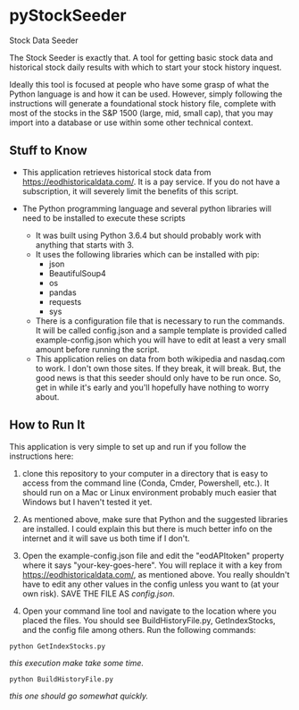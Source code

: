 # pyStockSeeder
Stock Data Seeder

The Stock Seeder is exactly that. A tool for getting basic stock data and historical stock daily results with which to start your stock history inquest. 

Ideally this tool is focused at people who have some grasp of what the Python language is and how it can be used. However, simply following the instructions will generate a foundational stock history file, complete with most of the stocks in the S&P 1500 (large, mid, small cap), that you may import into a database or use within some other technical context. 


## Stuff to Know

* This application retrieves historical stock data from https://eodhistoricaldata.com/. It is a pay service. If you do not have a subscription, it will severely limit the benefits of this script.

* The Python programming language and several python libraries will need to be installed to execute these scripts
    * It was built using Python 3.6.4 but should probably work with anything that starts with 3.
    * It uses the following libraries which can be installed with pip: 
        * json 
        * BeautifulSoup4
        * os
        * pandas
        * requests
        * sys
     * There is a configuration file that is necessary to run the commands. It will be called config.json and a sample template is provided called example-config.json which you will have to edit at least a very small amount before running the script.
     * This application relies on data from both wikipedia and nasdaq.com to work. I don't own those sites. If they break, it will break. But, the good news is that this seeder should only have to be run once. So, get in while it's early and you'll hopefully have nothing to worry about. 
     
     
## How to Run It
This application is very simple to set up and run if you follow the instructions here: 

1. clone this repository to your computer in a directory that is easy to access from the command line (Conda, Cmder, Powershell, etc.). It should run on a Mac or Linux environment probably much easier that Windows but I haven't tested it yet.

2. As mentioned above, make sure that Python and the suggested libraries are installed. I could explain this but there is much better info on the internet and it will save us both time if I don't. 

3. Open the example-config.json file and edit the "eodAPItoken" property where it says "your-key-goes-here". You will replace it with a key from https://eodhistoricaldata.com/, as mentioned above. You really shouldn't have to edit any other values in the config unless you want to (at your own risk). SAVE THE FILE AS *config.json*. 

4. Open your command line tool and navigate to the location where you placed the files. You should see BuildHistoryFile.py, GetIndexStocks, and the config file among others. Run the following commands: 

```
python GetIndexStocks.py
```
*this execution make take some time.*


```
python BuildHistoryFile.py
```
*this one should go somewhat quickly.*
     
    
